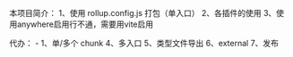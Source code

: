 本项目简介：
1、使用 rollup.config.js 打包（单入口）
2、各插件的使用
3、使用anywhere启用行不通，需要用vite启用

代办： -
1、单/多个 chunk
4、多入口
5、类型文件导出
6、external
7、发布
